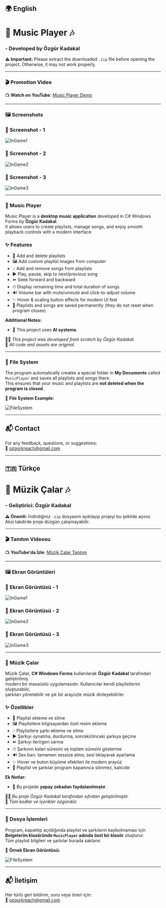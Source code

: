 ## 🌍 English

# 🎵 Music Player 🎶

### - Developed by Özgür Kadakal

**⚠️ Important:** Please extract the downloaded `.zip` file before opening the project. Otherwise, it may not work properly.

---

### 🎬 Promotion Video

📺 **Watch on YouTube:** [Music Player Demo](https://youtu.be/3Qga2CncjHE)

---

### 🖼️ Screenshots

### 🎵 Screenshot - 1

![InGame1](./MusicPlayer/ScreenShots/3.png)

### 🎵 Screenshot - 2
![InGame2](./MusicPlayer/ScreenShots/2.png)

### 🎵 Screenshot - 3
![InGame3](./MusicPlayer/ScreenShots/1.png)

---

### 🎵 Music Player

Music Player is a **desktop music application** developed in C# Windows Forms by **Özgür Kadakal**.  
It allows users to create playlists, manage songs, and enjoy smooth playback controls with a modern interface.

### ✨ Features

* 📂 Add and delete playlists
* 🖼️ Add custom playlist images from computer
* 🎶 Add and remove songs from playlists
* ▶️ Play, pause, skip to next/previous song
* ⏩ Seek forward and backward
* ⏱ Display remaining time and total duration of songs
* 🔊 Volume bar with mute/unmute and click-to-adjust volume
* ✨ Hover & scaling button effects for modern UI feel
* 💾 Playlists and songs are saved permanently (they do not reset when program closes)

**Additional Notes:**

* 🤖 This project uses **AI systems**.


🧑‍💻 *This project was developed from scratch by Özgür Kadakal.*  
📌 *All code and assets are original.*

---

### 📂 File System

The program automatically creates a special folder in **My Documents** called  
`MusicPlayer` and saves all playlists and songs there.  
This ensures that your music and playlists are **not deleted when the program is closed**.

📸 **File System Example:**  

![FileSystem](./MusicPlayer/ScreenShots/4.png)

---

## 📬 Contact

For any feedback, questions, or suggestions:  
📧 [ozgurkreach@gmail.com](mailto:ozgurkreach@gmail.com)

---

## 🇹🇷 Türkçe

# 🎵 Müzik Çalar 🎶

### - Geliştirici: Özgür Kadakal

**⚠️ Önemli:** İndirdiğiniz `.zip` dosyasını ayıklayıp projeyi bu şekilde açınız. Aksi takdirde proje düzgün çalışmayabilir.

---

### 🎬 Tanıtım Videosu

📺 **YouTube'da İzle:** [Müzik Çalar Tanıtım](https://youtu.be/3Qga2CncjHE)

---

### 🖼️ Ekran Görüntüleri

### 🎵 Ekran Görüntüsü - 1 

![InGame1](./MusicPlayer/ScreenShots/3.png)

### 🎵 Ekran Görüntüsü - 2 
![InGame2](./MusicPlayer/ScreenShots/2.png)

### 🎵 Ekran Görüntüsü - 3 
![InGame3](./MusicPlayer/ScreenShots/1.png)

---

### 🎵 Müzik Çalar

Müzik Çalar, **C# Windows Forms** kullanılarak **Özgür Kadakal** tarafından geliştirilmiş  
modern bir masaüstü uygulamasıdır. Kullanıcılar kendi playlistlerini oluşturabilir,  
şarkıları yönetebilir ve şık bir arayüzle müzik dinleyebilirler.

### ✨ Özellikler

* 📂 Playlist ekleme ve silme
* 🖼️ Playlistlere bilgisayardan özel resim ekleme
* 🎶 Playlistlere şarkı ekleme ve silme
* ▶️ Şarkıyı oynatma, durdurma, sonraki/önceki şarkıya geçme
* ⏩ Şarkıyı ileri/geri sarma
* ⏱ Şarkının kalan süresini ve toplam süresini gösterme
* 🔊 Ses barı: tamamen sessize alma, sesi tıklayarak ayarlama
* ✨ Hover ve buton büyüme efektleri ile modern arayüz
* 💾 Playlist ve şarkılar program kapanınca silinmez, kalıcıdır

**Ek Notlar:**

* 🤖 Bu projede **yapay zekadan faydalanılmıştır**.


🧑‍💻 *Bu proje Özgür Kadakal tarafından sıfırdan geliştirilmiştir.*  
📌 *Tüm kodlar ve içerikler özgündür.*

---

### 📂 Dosya İşlemleri

Program, kapatılıp açıldığında playlist ve şarkıların kaybolmaması için  
**Belgelerim klasöründe `MusicPlayer` adında özel bir klasör** oluşturur.  
Tüm playlist bilgileri ve şarkılar burada saklanır.  

📸 **Örnek Ekran Görüntüsü:**  

![FileSystem](./MusicPlayer/ScreenShots/4.png)

---

## 📬 İletişim

Her türlü geri bildirim, soru veya öneri için:  
📧 [ozgurkreach@gmail.com](mailto:ozgurkreach@gmail.com)
